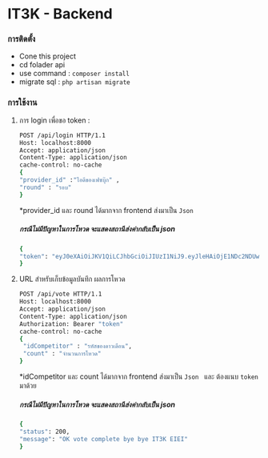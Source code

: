 # IT3K - Backend


### การติดตั้ง 
  -  Cone this project
  -  cd folader api 
  -  use command : ``` composer install ```
  -  migrate sql : `` php artisan migrate ``

### การใช้งาน
 1. การ login เพื่อขอ token : 
    ```sh 
    POST /api/login HTTP/1.1
    Host: localhost:8000
    Accept: application/json
    Content-Type: application/json
    cache-control: no-cache
    {
	"provider_id" :"ไอดีของเฟซบุ๊ก" ,
	"round" : "รอบ"
    }
    ```
     *provider_id และ  round ได้มากจาก frontend ส่งมาเป็น ```Json ``` 
      ##### กรณีไม่มีปัญหาในการโหวด จะแสดงสถานีส่งค่ากลับเป็น json
      ``` sh
      {
    "token": "eyJ0eXAiOiJKV1QiLCJhbGciOiJIUzI1NiJ9.eyJleHAiOjE1NDc2NDUwODMsImlhdCI6MTU0NzYzNzg4Mywic3ViIjp7InByb3ZpZGVyX2lkIjoiMTIzNDU2NzgiLCJyb3VuZCI6IjEiLCJpZENvbXBldGl0b3IiOm51bGwsImNvdW50IjowfX0.SXTOeduU8rOvoRMpecfDsl77LXrDJ54exX6vob1a7AU"
    }
      ```
    
2. URL สำหรับเก็บข้อมูลบันทึก ผลการโหวด
    ```sh
    POST /api/vote HTTP/1.1
    Host: localhost:8000
    Accept: application/json
    Content-Type: application/json
    Authorization: Bearer "token"
    cache-control: no-cache 
    {
     "idCompetitor" : "รหัสของดาวเดือน",
     "count" : "จำนวนการโหวด"
    }
    ```
     *idCompetitor และ  count ได้มากจาก frontend ส่งมาเป็น ```Json ```  และ ต้องแนบ ```token ```มาด้วย
    ##### กรณีไม่มีปัญหาในการโหวด จะแสดงสถานีส่งค่ากลับเป็น json
    ```sh 
    {
    "status": 200,
    "message": "OK vote complete bye bye IT3K EIEI"
    }
    ```